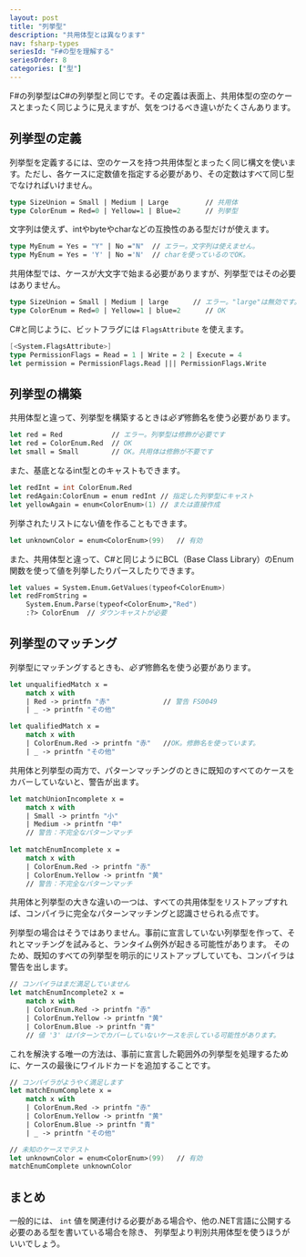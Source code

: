 ```yaml
---
layout: post
title: "列挙型"
description: "共用体型とは異なります"
nav: fsharp-types
seriesId: "F#の型を理解する"
seriesOrder: 8
categories: ["型"]
---
```


F#の列挙型はC#の列挙型と同じです。その定義は表面上、共用体型の空のケースとまったく同じように見えますが、気をつけるべき違いがたくさんあります。

## 列挙型の定義

列挙型を定義するには、空のケースを持つ共用体型とまったく同じ構文を使います。ただし、各ケースに定数値を指定する必要があり、その定数はすべて同じ型でなければいけません。

```fsharp
type SizeUnion = Small | Medium | Large         // 共用体
type ColorEnum = Red=0 | Yellow=1 | Blue=2      // 列挙型 
```

文字列は使えず、intやbyteやcharなどの互換性のある型だけが使えます。

```fsharp
type MyEnum = Yes = "Y" | No ="N"  // エラー。文字列は使えません。
type MyEnum = Yes = 'Y' | No ='N'  // charを使っているのでOK。
```

共用体型では、ケースが大文字で始まる必要がありますが、列挙型ではその必要はありません。

```fsharp
type SizeUnion = Small | Medium | large      // エラー。"large"は無効です。
type ColorEnum = Red=0 | Yellow=1 | blue=2      // OK
```

C#と同じように、ビットフラグには `FlagsAttribute` を使えます。

```fsharp
[<System.FlagsAttribute>]
type PermissionFlags = Read = 1 | Write = 2 | Execute = 4 
let permission = PermissionFlags.Read ||| PermissionFlags.Write
```

## 列挙型の構築

共用体型と違って、列挙型を構築するときは*必ず*修飾名を使う必要があります。

```fsharp
let red = Red            // エラー。列挙型は修飾が必要です
let red = ColorEnum.Red  // OK 
let small = Small        // OK。共用体は修飾が不要です
```

また、基底となるint型とのキャストもできます。

```fsharp
let redInt = int ColorEnum.Red  
let redAgain:ColorEnum = enum redInt // 指定した列挙型にキャスト 
let yellowAgain = enum<ColorEnum>(1) // または直接作成
```

列挙されたリストにない値を作ることもできます。

```fsharp
let unknownColor = enum<ColorEnum>(99)   // 有効
```

また、共用体型と違って、C#と同じようにBCL（Base Class Library）のEnum関数を使って値を列挙したりパースしたりできます。

```fsharp
let values = System.Enum.GetValues(typeof<ColorEnum>)
let redFromString =  
    System.Enum.Parse(typeof<ColorEnum>,"Red") 
    :?> ColorEnum  // ダウンキャストが必要
```

## 列挙型のマッチング

列挙型にマッチングするときも、*必ず*修飾名を使う必要があります。

```fsharp
let unqualifiedMatch x = 
    match x with
    | Red -> printfn "赤"             // 警告 FS0049
    | _ -> printfn "その他" 

let qualifiedMatch x = 
    match x with
    | ColorEnum.Red -> printfn "赤"   //OK。修飾名を使っています。
    | _ -> printfn "その他"
```

共用体と列挙型の両方で、パターンマッチングのときに既知のすべてのケースをカバーしていないと、警告が出ます。

```fsharp
let matchUnionIncomplete x = 
    match x with
    | Small -> printfn "小"   
    | Medium -> printfn "中"   
    // 警告：不完全なパターンマッチ
    
let matchEnumIncomplete x = 
    match x with
    | ColorEnum.Red -> printfn "赤"   
    | ColorEnum.Yellow -> printfn "黄"   
    // 警告：不完全なパターンマッチ
```

共用体と列挙型の大きな違いの一つは、すべての共用体型をリストアップすれば、コンパイラに完全なパターンマッチングと認識させられる点です。

列挙型の場合はそうではありません。事前に宣言していない列挙型を作って、それとマッチングを試みると、ランタイム例外が起きる可能性があります。
そのため、既知のすべての列挙型を明示的にリストアップしていても、コンパイラは警告を出します。

```fsharp
// コンパイラはまだ満足していません
let matchEnumIncomplete2 x = 
    match x with
    | ColorEnum.Red -> printfn "赤"   
    | ColorEnum.Yellow -> printfn "黄"   
    | ColorEnum.Blue -> printfn "青"   
    // 値 '3' はパターンでカバーしていないケースを示している可能性があります。
```

これを解決する唯一の方法は、事前に宣言した範囲外の列挙型を処理するために、ケースの最後にワイルドカードを追加することです。

```fsharp
// コンパイラがようやく満足します
let matchEnumComplete x = 
    match x with
    | ColorEnum.Red -> printfn "赤"   
    | ColorEnum.Yellow -> printfn "黄"   
    | ColorEnum.Blue -> printfn "青"   
    | _ -> printfn "その他"   

// 未知のケースでテスト    
let unknownColor = enum<ColorEnum>(99)   // 有効
matchEnumComplete unknownColor
```

## まとめ

一般的には、 `int` 値を関連付ける必要がある場合や、他の.NET言語に公開する必要のある型を書いている場合を除き、
列挙型より判別共用体型を使うほうがいいでしょう。